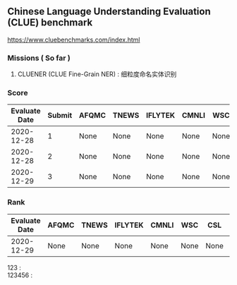## **Chinese Language Understanding Evaluation (CLUE) benchmark**

https://www.cluebenchmarks.com/index.html

### Missions ( So far )

1. CLUENER (CLUE Fine-Grain NER) : 细粒度命名实体识别 


### Score

| Evaluate Date | Submit |  AFQMC   |  TNEWS   | IFLYTEK  |  CMNLI   |    WSC   |    CSL   | CMRC2018 |   CHID   |    C3    | CLUENER  |  OCNLI   |
| ------------- |--------| -------- | -------- | -------- | -------- | -------- | -------- | -------- | -------- | -------- | -------- | -------- |
|  2020-12-28   |    1   |   None   |   None   |   None   |   None   |   None   |   None   |   None   |   None   |   None   |  77.273  |   None   |
|  2020-12-28   |    2   |   None   |   None   |   None   |   None   |   None   |   None   |   None   |   None   |   None   |  78.092  |   None   |
|  2020-12-29   |    3   |   None   |   None   |   None   |   None   |   None   |   None   |   None   |   None   |   None   |  78.926  |   None   |

### Rank

| Evaluate Date |  AFQMC   |  TNEWS   | IFLYTEK  |  CMNLI   |    WSC   |    CSL   | CMRC2018 |   CHID   |    C3    | CLUENER  |  OCNLI   |
| ------------- | -------- | -------- | -------- | -------- | -------- | -------- | -------- | -------- | -------- | -------- | -------- |
|  2020-12-29   |   None   |   None   |   None   |   None   |   None   |   None   |   None   |   None   |   None   | 171(37%) |   None   |

123    :\
123456 : 
